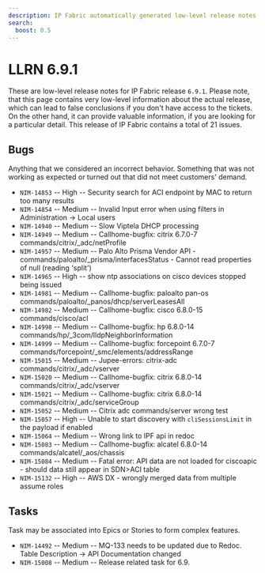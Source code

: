 ```yaml
---
description: IP Fabric automatically generated low-level release notes for version 6.9.1.
search:
  boost: 0.5
---
```


# LLRN 6.9.1

These are low-level release notes for IP Fabric release `6.9.1`. Please note, that this page contains very low-level information about the actual release, which can lead to false conclusions if you don't have access to the tickets. On the other hand, it can provide valuable information, if you are looking for a particular detail. This release of IP Fabric contains a total of 21 issues.

## Bugs

Anything that we considered an incorrect behavior. Something that was not working as expected or turned out that did not meet customers' demand.

- `NIM-14853` -- High -- Security search for ACI endpoint by MAC to return too many results
- `NIM-14854` -- Medium -- Invalid Input error when using filters in Administration -> Local users
- `NIM-14940` -- Medium -- Slow Viptela DHCP processing
- `NIM-14949` -- Medium -- Callhome-bugfix: citrix 6.7.0-7 commands/citrix/_adc/netProfile
- `NIM-14957` -- Medium -- Palo Alto Prisma Vendor API - commands/paloalto/_prisma/interfacesStatus - Cannot read properties of null (reading 'split')
- `NIM-14965` -- High -- show ntp associations on cisco devices stopped being issued
- `NIM-14981` -- Medium -- Callhome-bugfix: paloalto pan-os commands/paloalto/_panos/dhcp/serverLeasesAll
- `NIM-14982` -- Medium -- Callhome-bugfix: cisco 6.8.0-15 commands/cisco/acl
- `NIM-14998` -- Medium -- Callhome-bugfix: hp 6.8.0-14 commands/hp/_3com/lldpNeighborInformation
- `NIM-14999` -- Medium -- Callhome-bugfix: forcepoint 6.7.0-7 commands/forcepoint/_smc/elements/addressRange
- `NIM-15015` -- Medium -- Jupee-errors: citrix-adc commands/citrix/_adc/vserver
- `NIM-15020` -- Medium -- Callhome-bugfix: citrix 6.8.0-14 commands/citrix/_adc/vserver
- `NIM-15021` -- Medium -- Callhome-bugfix: citrix 6.8.0-14 commands/citrix/_adc/serviceGroup
- `NIM-15052` -- Medium -- Citrix adc commands/server wrong test
- `NIM-15057` -- High -- Unable to start discovery with `cliSessionsLimit` in the payload if enabled
- `NIM-15064` -- Medium -- Wrong link to IPF api in redoc
- `NIM-15083` -- Medium -- Callhome-bugfix: alcatel 6.8.0-14 commands/alcatel/_aos/chassis
- `NIM-15084` -- Medium -- Fatal error: API data are not loaded for ciscoapic - should data still appear in SDN>ACI table
- `NIM-15132` -- High -- AWS DX - wrongly merged data from multiple assume roles

## Tasks

Task may be associated into Epics or Stories to form complex features.

- `NIM-14492` -- Medium -- MQ-133 needs to be updated due to Redoc. Table Description -> API Documentation changed
- `NIM-15008` -- Medium -- Release related task for 6.9.
